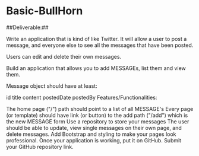 # Basic-BullHorn #

##Deliverable:##

Write an application that is kind of like Twitter. It will allow a user to
post a message, and everyone else to see all the messages that have been posted. 

Users can edit and delete their own messages. 

Build an application that allows you to add MESSAGEs, list them and view them.

Message object should have at least:

id
title
content
postedDate
postedBy
Features/Functionalities:

The home page ("/") path should point to a list of all MESSAGE's
Every page (or template) should have link (or button) to the add path 
("/add") which is the new MESSAGE form
Use a repository to store your messages
The user should be able to update, view single messages on their own page, and delete messages.
Add Bootstrap and styling to make your pages look professional.
Once your application is working, put it on GitHub.
Submit your GitHub repository link.

